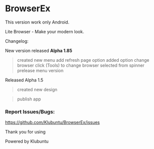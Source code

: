 # BrowserEx
This version work only Android.

Lite Browser - Make your modern look.

Changelog:

New version released **Alpha 1.85**

> created new menu
> add refresh page option
> added option change browser click (Tools) to change browser selected from spinner
> prelease menu version


Released Alpha 1.5

> created new design

> publish app

### Report Issues/Bugs:
https://github.com/Klubuntu/BrowserEx/issues

Thank you for using

Powered by Klubuntu
